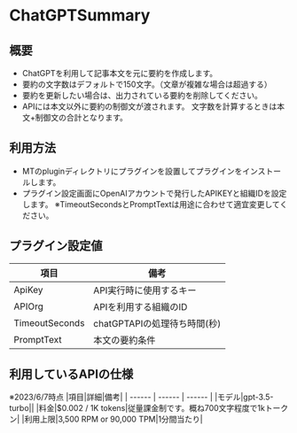 # ChatGPTSummary

## 概要
- ChatGPTを利用して記事本文を元に要約を作成します。
- 要約の文字数はデフォルトで150文字。（文章が複雑な場合は超過する）
- 要約を更新したい場合は、出力されている要約を削除してください。
- APIには本文以外に要約の制御文が渡されます。
文字数を計算するときは本文+制御文の合計となります。

## 利用方法
- MTのpluginディレクトリにプラグインを設置してプラグインをインストールします。
- プラグイン設定画面にOpenAIアカウントで発行したAPIKEYと組織IDを設定します。
※TimeoutSecondsとPromptTextは用途に合わせて適宜変更してください。

## プラグイン設定値
|項目|備考|
| ------ | ------ |
|ApiKey|API実行時に使用するキー|
|APIOrg|APIを利用する組織のID|
|TimeoutSeconds|chatGPTAPIの処理待ち時間(秒)|
|PromptText|本文の要約条件|

## 利用しているAPIの仕様　
※2023/6/7時点
|項目|詳細|備考|
| ------ | ------ | ------ |
|モデル|gpt-3.5-turbo||
|料金|$0.002 / 1K tokens|従量課金制です。概ね700文字程度で1kトークン|
|利用上限|3,500 RPM or 90,000 TPM|1分間当たり|

